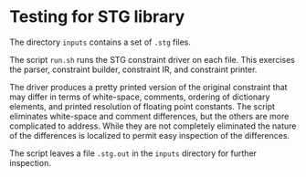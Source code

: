 # Testing for STG library
The directory `inputs` contains a set of `.stg` files.

The script `run.sh` runs the STG constraint driver on each file.  This exercises the parser, constraint builder, constraint IR, and constraint printer.

The driver produces a pretty printed version of the original constraint that may differ in terms of white-space, comments, ordering of dictionary elements, and printed resolution of floating point constants.  The script eliminates white-space and comment differences, but the others are more complicated to address.  While they are not completely eliminated the nature of the differences is localized to permit easy inspection of the differences.

The script leaves a file `.stg.out` in the `inputs` directory for further inspection.
